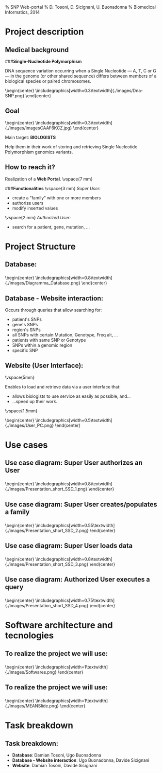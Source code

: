 % SNP Web-portal
% D. Tosoni, D. Sicignani, U. Buonadonna
% Biomedical Informatics, 2014

# Project description

## Medical background
###**Single-Nucleotide Polymorphism**

DNA sequence variation occurring when a Single Nucleotide — A, T, C or G — in the genome (or other shared sequence) differs between members of a biological species or paired chromosomes.

\begin{center}
	\includegraphics[width=0.3\textwidth]{./images/Dna-SNP.png}
\end{center}

## Goal

\begin{center}
	\includegraphics[width=0.3\textwidth]{./images/imagesCAAF6KCZ.jpg}
\end{center}

Main target: **BIOLOGISTS**


Help them in their work of storing and retrieving Single Nucleotide Polymorphism genomics variants.

## How to reach it?
Realization of a **Web Portal**.
\vspace{7 mm}

###**Functionalities**
\vspace{3 mm}
*Super User:*

- create a "family" with one or more members
- authorize users
- modify inserted values

\vspace{2 mm}
*Authorized User:*

- search for a patient, gene, mutation, ...

# Project Structure
## Database:

###
\begin{center}
	\includegraphics[width=0.8\textwidth]{./images/Diagramma_Database.png}
\end{center}

## Database - Website interaction:

Occurs through queries that allow searching for:

- patient\'s SNPs 
- gene\'s SNPs
- region\'s SNPs
- all SNPs with certain Mutation, Genotype, Freq alt, ...
- patients with same SNP or Genotype
- SNPs within a genomic region
- specific SNP

## Website (User Interface):

\vspace{5mm}

Enables to load and retrieve data via a user interface that:

- allows biologists to use service as easily as possible, and...
- ...speed up their work.

\vspace{1.5mm}

\begin{center}
	\includegraphics[width=0.5\textwidth]{./images/User_PC.png}
\end{center}

# Use cases

## Use case diagram: Super User authorizes an User

###
\begin{center}
	\includegraphics[width=0.8\textwidth]{./images/Presentation_short_SSD_1.png}
\end{center}

## Use case diagram: Super User creates/populates a family

###
\begin{center}
	\includegraphics[width=0.55\textwidth]{./images/Presentation_short_SSD_2.png}
\end{center}

## Use case diagram: Super User loads data

###
\begin{center}
	\includegraphics[width=0.8\textwidth]{./images/Presentation_short_SSD_3.png}
\end{center}

## Use case diagram: Authorized User executes a query

###
\begin{center}
	\includegraphics[width=0.75\textwidth]{./images/Presentation_short_SSD_4.png}
\end{center}

# Software architecture and tecnologies

## To realize the project we will use:

###
\begin{center}
	\includegraphics[width=1\textwidth]{./images/Softwares.png}
\end{center}

## To realize the project we will use:

###
\begin{center}
	\includegraphics[width=1\textwidth]{./images/MEANSlide.png}
\end{center}

# Task breakdown

## Task breakdown:

- **Database**: Damian Tosoni, Ugo Buonadonna
- **Database - Website interaction**: Ugo Buonadonna, Davide Sicignani
- **Website**: Damian Tosoni, Davide Sicignani

<!-- pandoc -t beamer --slide-level 2 -V theme:CambridgeUS -s Presentation_short.md -o Presentation_short.pdf -->